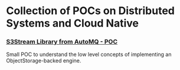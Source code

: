 # Collection of POCs on Distributed Systems and Cloud Native

### [S3Stream Library from AutoMQ - POC](s3stream-poc/)
Small POC to understand the low level concepts of implementing an ObjectStorage-backed engine.